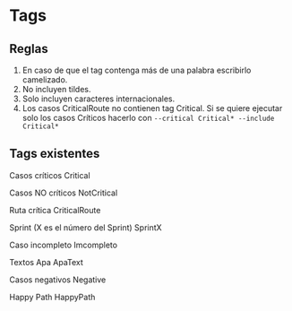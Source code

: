 # **Tags**

## Reglas

1. En caso de que el tag contenga más de una palabra escribirlo camelizado.
2. No incluyen tildes.
3. Solo incluyen caracteres internacionales.
4. Los casos CriticalRoute no contienen tag Critical. Si se quiere ejecutar solo los casos Críticos hacerlo con `--critical Critical* --include Critical*`



## Tags existentes

Casos críticos															   Critical

Casos NO críticos														NotCritical

Ruta crítica																	CriticalRoute

Sprint (X es el número del Sprint)							  SprintX

Caso incompleto														 Imcompleto

Textos Apa																   ApaText

Casos negativos														 Negative

Happy Path																   HappyPath